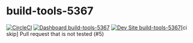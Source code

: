 # build-tools-5367

[![CircleCI](https://circleci.com/gh/pantheon-ci-bot/build-tools-5367.svg?style=shield)](https://circleci.com/gh/pantheon-ci-bot/build-tools-5367)
[![Dashboard build-tools-5367](https://img.shields.io/badge/dashboard-build_tools_5367-yellow.svg)](https://dashboard.pantheon.io/sites/a549da5b-0201-4540-939a-2bd474bad7c0#dev/code)
[![Dev Site build-tools-5367](https://img.shields.io/badge/site-build_tools_5367-blue.svg)](http://dev-build-tools-5367.pantheonsite.io/)[ci skip] Pull request that is not tested (#5)
